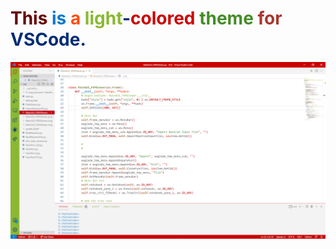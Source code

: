 # <span style="color: #660000">This</span> <span style="color:#007ACC">is</span> <span style="color: #FF4E0C">a</span> <span style="color: #8ab833">light</span><span style="color: #002c73">-</span><span style="color: #cc0000">colored</span> <span style="color:#448C27">theme</span> <span style="color:#AA3731">for</span> <span style="color: #002c73">VSCode.</span>


![](domenic-theme.png)
